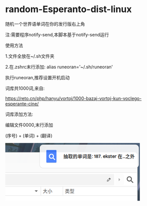 # random-Esperanto-dist-linux
随机一个世界语单词在你的发行版右上角

注:需要程序notify-send,本脚本基于notify-send运行

使用方法

1.文件全放在~/.sh文件夹

2.在.zshrc末行添加: alias runeoran='~/.sh/runeoran'

执行runeoran,推荐设置开机启动

词库共1000词,来自:

https://reto.cn/php/hanyu/vortoj/1000-bazaj-vortoj-kun-voclego-esperante-cine/

词库添加方法:

编辑文件0000,末行添加

(序号) + (单词) + (翻译)

![image text](001.png)
